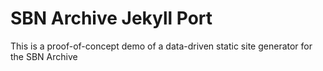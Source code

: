 # SBN Archive Jekyll Port

This is a proof-of-concept demo of a data-driven static site generator for the SBN Archive